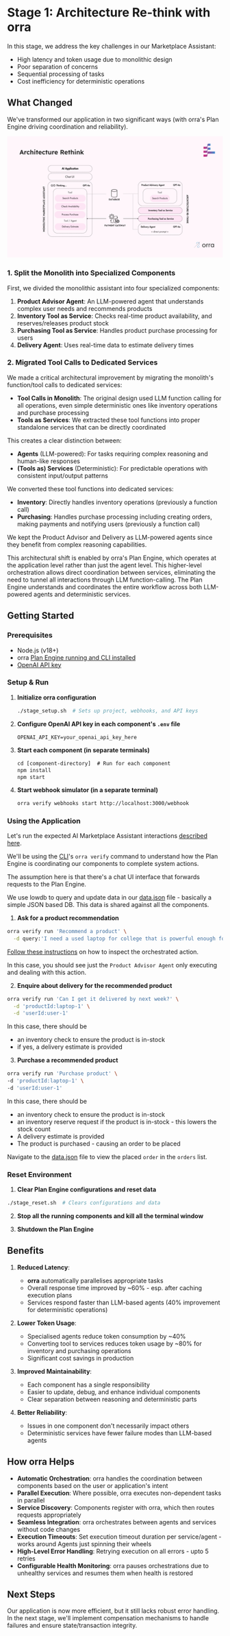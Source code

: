 # Stage 1: Architecture Re-think with orra

In this stage, we address the key challenges in our Marketplace Assistant:
- High latency and token usage due to monolithic design
- Poor separation of concerns
- Sequential processing of tasks
- Cost inefficiency for deterministic operations

## What Changed

We've transformed our application in two significant ways (with orra's Plan Engine driving coordination and reliability).

![](images/ArchitectureRethink1.png)

### 1. Split the Monolith into Specialized Components

First, we divided the monolithic assistant into four specialized components:

1. **Product Advisor Agent**: An LLM-powered agent that understands complex user needs and recommends products
2. **Inventory Tool as Service**: Checks real-time product availability, and reserves/releases product stock
3. **Purchasing Tool as Service**: Handles product purchase processing for users
4. **Delivery Agent**: Uses real-time data to estimate delivery times

### 2. Migrated Tool Calls to Dedicated Services

We made a critical architectural improvement by migrating the monolith's function/tool calls to dedicated services:

- **Tool Calls in Monolith**: The original design used LLM function calling for all operations, even simple deterministic ones like inventory operations and purchase processing
- **Tools as Services**: We extracted these tool functions into proper standalone services that can be directly coordinated

This creates a clear distinction between:

- **Agents** (LLM-powered): For tasks requiring complex reasoning and human-like responses
- **(Tools as) Services** (Deterministic): For predictable operations with consistent input/output patterns

We converted these tool functions into dedicated services:
- **Inventory**: Directly handles inventory operations (previously a function call)
- **Purchasing**: Handles purchase processing including creating orders, making payments and notifying users (previously a function call)

We kept the Product Advisor and Delivery as LLM-powered agents since they benefit from complex reasoning capabilities.

This architectural shift is enabled by orra's Plan Engine, which operates at the application level rather than just the agent level. This higher-level orchestration allows direct coordination between services, eliminating the need to tunnel all interactions through LLM function-calling. The Plan Engine understands and coordinates the entire workflow across both LLM-powered agents and deterministic services.  

## Getting Started

### Prerequisites
- Node.js (v18+)
- orra [Plan Engine running and CLI installed](https://github.com/orra-dev/orra/tree/main#installation)
- [OpenAI API key](https://platform.openai.com/docs/api-reference/authentication)

### Setup & Run

1. **Initialize orra configuration**
   ```bash
   ./stage_setup.sh  # Sets up project, webhooks, and API keys

2. **Configure OpenAI API key in each component's `.env` file**
   ```shell
   OPENAI_API_KEY=your_openai_api_key_here
   ```
3. **Start each component (in separate terminals)**
   ```shell
   cd [component-directory]  # Run for each component
   npm install
   npm start
   ```
4. **Start webhook simulator (in a separate terminal)**
   ```bash
   orra verify webhooks start http://localhost:3000/webhook
   ```
### Using the Application

Let's run the expected AI Marketplace Assistant interactions [described here](../README.md#example-user-interaction). 

We'll be using the [CLI](https://github.com/orra-dev/orra/blob/main/docs/cli.md)'s `orra verify` command to understand how the Plan Engine is coordinating our components to complete system actions.

The assumption here is that there's a chat UI interface that forwards requests to the Plan Engine.

We use lowdb to query and update data in our [data.json](data.json) file - basically a simple JSON based DB. This data is shared against all the components.  

1. **Ask for a product recommendation**

```bash
orra verify run 'Recommend a product' \
  -d query:'I need a used laptop for college that is powerful enough for programming, under $800.'
```
[Follow these instructions](https://github.com/orra-dev/orra/blob/main/docs/cli.md#orchestration-actions) on how to inspect the orchestrated action.

In this case, you should see just the `Product Advisor Agent` only executing and dealing with this action.   

2. **Enquire about delivery for the recommended product**

```bash
orra verify run 'Can I get it delivered by next week?' \
  -d 'productId:laptop-1' \
  -d 'userId:user-1'
```

In this case, there should be
- an inventory check to ensure the product is in-stock
- if yes, a delivery estimate is provided

3. **Purchase a recommended product**

```bash
orra verify run 'Purchase product' \
-d 'productId:laptop-1' \
-d 'userId:user-1'
```

In this case, there should be
- an inventory check to ensure the product is in-stock
- an inventory reserve request if the product is in-stock - this lowers the stock count
- A delivery estimate is provided
- The product is purchased - causing an order to be placed

Navigate to the [data.json](data.json) file to view the placed `order` in the `orders` list.

### Reset Environment

1. **Clear Plan Engine configurations and reset data**
```bash
./stage_reset.sh  # Clears configurations and data
```

2. **Stop all the running components and kill all the terminal window**

3. **Shutdown the Plan Engine**

## Benefits

1. **Reduced Latency**:
    - **orra** automatically parallelises appropriate tasks
    - Overall response time improved by ~60% - esp. after caching execution plans
    - Services respond faster than LLM-based agents (40% improvement for deterministic operations)

2. **Lower Token Usage**:
    - Specialised agents reduce token consumption by ~40%
    - Converting tool to services reduces token usage by ~80% for inventory and purchasing operations
    - Significant cost savings in production

3. **Improved Maintainability**:
    - Each component has a single responsibility
    - Easier to update, debug, and enhance individual components
    - Clear separation between reasoning and deterministic parts

4. **Better Reliability**:
    - Issues in one component don't necessarily impact others
    - Deterministic services have fewer failure modes than LLM-based agents

## How orra Helps

- **Automatic Orchestration**: orra handles the coordination between components based on the user or application's intent
- **Parallel Execution**: Where possible, orra executes non-dependent tasks in parallel
- **Service Discovery**: Components register with orra, which then routes requests appropriately
- **Seamless Integration**: orra orchestrates between agents and services without code changes
- **Execution Timeouts**: Set execution timeout duration per service/agent - works around Agents just spinning their wheels
- **High-Level Error Handling**: Retrying execution on all errors - upto 5 retries
- **Configurable Health Monitoring**: orra pauses orchestrations due to unhealthy services and resumes them when health is restored

## Next Steps

Our application is now more efficient, but it still lacks robust error handling. In the next stage, we'll implement compensation mechanisms to handle failures and ensure state/transaction integrity.
